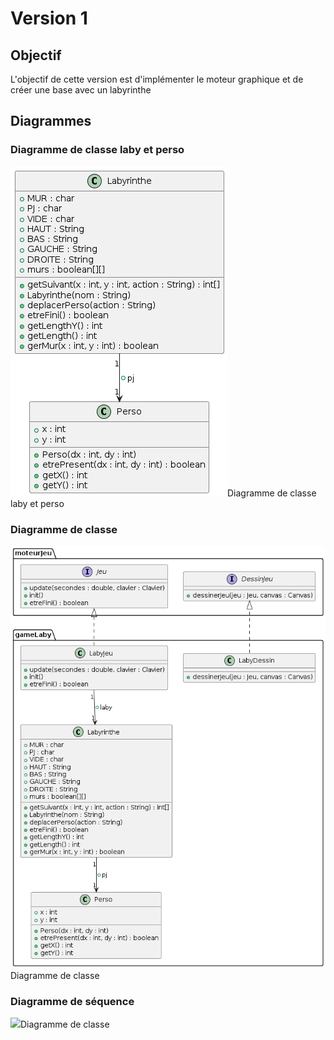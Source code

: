 # Version 1
## Objectif
L'objectif de cette version est d'implémenter le moteur graphique et de créer une base avec un labyrinthe
## Diagrammes
### Diagramme de classe laby et perso
<img src="https://github.com/remi-choffat/2024_Zeldiablo_remi-choffat_Cesareuh_katrinltvnv/blob/main/documents/version_1/diag_classe_laby-perso.png">Diagramme de classe laby et perso</img>
### Diagramme de classe
<img src="https://github.com/remi-choffat/2024_Zeldiablo_remi-choffat_Cesareuh_katrinltvnv/blob/main/documents/version_1/diag_classe_v1.png">Diagramme de classe</img>
### Diagramme de séquence
<img src="https://github.com/remi-choffat/2024_Zeldiablo_remi-choffat_Cesareuh_katrinltvnv/blob/main/documents/version_1/seq.png">Diagramme de classe</img>

